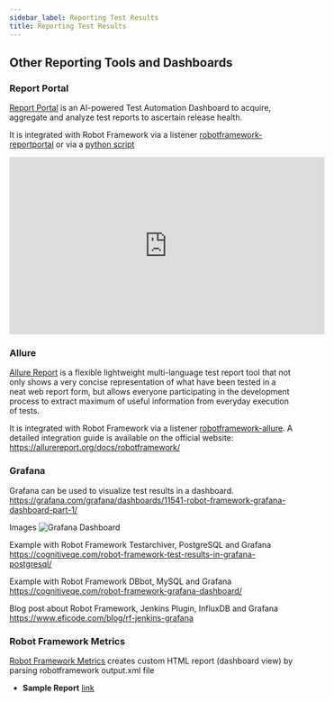 ```yaml
---
sidebar_label: Reporting Test Results
title: Reporting Test Results
---
```


## Other Reporting Tools and Dashboards

### Report Portal
[Report Portal](https://reportportal.io/) is an AI-powered Test Automation Dashboard to acquire, aggregate and analyze test reports
to ascertain release health.

It is integrated with Robot Framework via a listener [robotframework-reportportal](https://github.com/reportportal/agent-Python-RobotFramework) or via a [python script](https://github.com/reportportal/agent-Python-RobotFramework/blob/master/robotframework_reportportal/post_report.py)

<iframe width="560" height="315" src="https://www.youtube.com/embed/Xci19TAiO50" title="YouTube video player" frameborder="0" allow="accelerometer; autoplay; clipboard-write; encrypted-media; gyroscope; picture-in-picture" allowfullscreen></iframe>


### Allure
[Allure Report](https://allurereport.org/) is a flexible lightweight multi-language test report tool that not only shows a very concise representation of what have been tested in a neat web report form, but allows everyone participating in the development process to extract maximum of useful information from everyday execution of tests.

It is integrated with Robot Framework via a listener [robotframework-allure](https://github.com/allure-framework/allure-python). A detailed integration guide is available on the official website: https://allurereport.org/docs/robotframework/

### Grafana
Grafana can be used to visualize test results in a dashboard.  
https://grafana.com/grafana/dashboards/11541-robot-framework-grafana-dashboard-part-1/

Images
![Grafana Dashboard](https://cognitiveqe.com/wp-content/uploads/2019/12/Robot_Framework_Granfana_Dashboard_Final.png)

Example with Robot Framework Testarchiver, PostgreSQL and Grafana  
https://cognitiveqe.com/robot-framework-test-results-in-grafana-postgresql/

Example with Robot Framework DBbot, MySQL and Grafana  
https://cognitiveqe.com/robot-framework-grafana-dashboard/

Blog post about Robot Framework, Jenkins Plugin, InfluxDB and Grafana
https://www.eficode.com/blog/rf-jenkins-grafana

### Robot Framework Metrics

[Robot Framework Metrics](https://github.com/adiralashiva8/robotframework-metrics) creates custom HTML report (dashboard view) by parsing robotframework output.xml file

 - __Sample Report__ [link](https://rfmetrics.netlify.com/)
